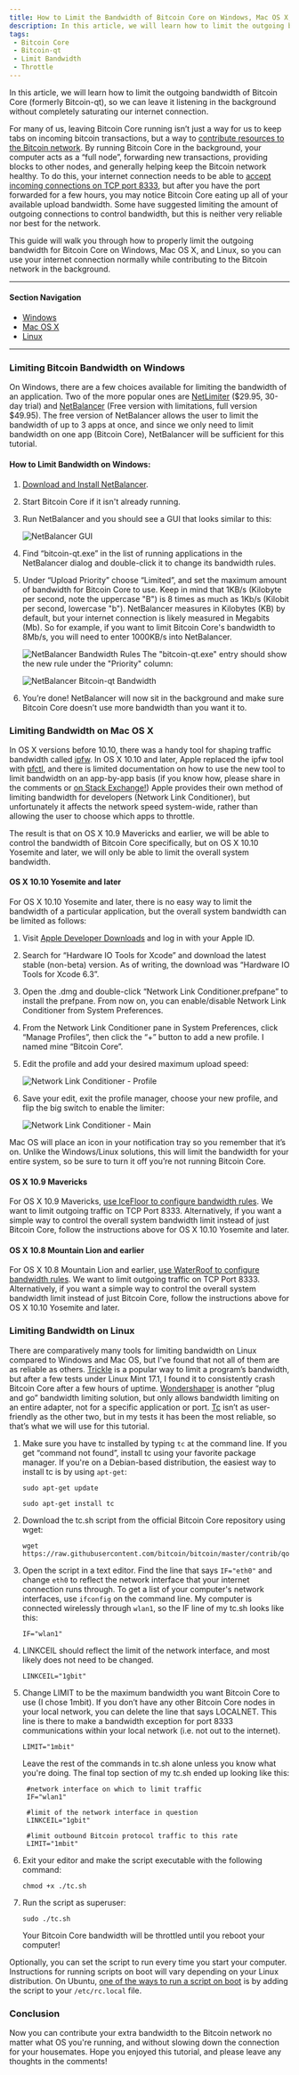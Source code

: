 ```yaml
---
title: How to Limit the Bandwidth of Bitcoin Core on Windows, Mac OS X, and Linux
description: In this article, we will learn how to limit the outgoing bandwidth of Bitcoin Core (formerly Bitcoin-qt), so we can leave it listening in the background without completely saturating our internet connection.
tags: 
 - Bitcoin Core
 - Bitcoin-qt
 - Limit Bandwidth
 - Throttle
---
```


In this article, we will learn how to limit the outgoing bandwidth of Bitcoin Core (formerly Bitcoin-qt), so we can leave it listening in the background without completely saturating our internet connection.

For many of us, leaving Bitcoin Core running isn’t just a way for us to keep tabs on incoming bitcoin transactions, but a way to [contribute resources to the Bitcoin network](https://bitcoin.org/en/full-node). By running Bitcoin Core in the background, your computer acts as a “full node”, forwarding new transactions, providing blocks to other nodes, and generally helping keep the Bitcoin network healthy. To do this, your internet connection needs to be able to [accept incoming connections on TCP port 8333](http://www.lurkmore.com/mining/port8333/), but after you have the port forwarded for a few hours, you may notice Bitcoin Core eating up all of your available upload bandwidth. Some have suggested limiting the amount of outgoing connections to control bandwidth, but this is neither very reliable nor best for the network.

This guide will walk you through how to properly limit the outgoing bandwidth for Bitcoin Core on Windows, Mac OS X, and Linux, so you can use your internet connection normally while contributing to the Bitcoin network in the background.

---

#### Section Navigation

- <a data-scroll href="#windows">Windows</a>
- <a data-scroll href="#macosx">Mac OS X</a>
- <a data-scroll href="#linux">Linux</a>

---

<a id="windows" name="windows"></a>

### Limiting Bitcoin Bandwidth on Windows

On Windows, there are a few choices available for limiting the bandwidth of an application. Two of the more popular ones are [NetLimiter](http://www.netlimiter.com/) ($29.95, 30-day trial) and [NetBalancer](https://netbalancer.com/) (Free version with limitations, full version $49.95). The free version of NetBalancer allows the user to limit the bandwidth of up to 3 apps at once, and since we only need to limit bandwidth on one app (Bitcoin Core), NetBalancer will be sufficient for this tutorial.

#### How to Limit Bandwidth on Windows:

1. [Download and Install NetBalancer](https://netbalancer.com/).

2. Start Bitcoin Core if it isn't already running.

3. Run NetBalancer and you should see a GUI that looks similar to this:

    ![NetBalancer GUI](../img/2015-7-16-how-to-limit-bandwidth-of-bitcoin-core-on-windows-mac-os-and-linux/netbalancer-1.png)

4. Find “bitcoin-qt.exe” in the list of running applications in the NetBalancer dialog and double-click it to change its bandwidth rules.

5. Under “Upload Priority” choose “Limited”, and set the maximum amount of bandwidth for Bitcoin Core to use. Keep in mind that 1KB/s (Kilobyte per second, note the uppercase "B") is 8 times as much as 1Kb/s (Kilobit per second, lowercase "b"). NetBalancer measures in Kilobytes (KB) by default, but your internet connection is likely measured in Megabits (Mb). So for example, if you want to limit Bitcoin Core's bandwidth to 8Mb/s, you will need to enter 1000KB/s into NetBalancer.

    ![NetBalancer Bandwidth Rules](../img/2015-7-16-how-to-limit-bandwidth-of-bitcoin-core-on-windows-mac-os-and-linux/netbalancer-2.png)
    The "bitcoin-qt.exe" entry should show the new rule under the "Priority" column:

    ![NetBalancer Bitcoin-qt Bandwidth](../img/2015-7-16-how-to-limit-bandwidth-of-bitcoin-core-on-windows-mac-os-and-linux/netbalancer-3.png)

6. You’re done! NetBalancer will now sit in the background and make sure Bitcoin Core doesn’t use more bandwidth than you want it to.

<a id="macosx" name="macosx"></a>

### Limiting Bandwidth on Mac OS X

In OS X versions before 10.10, there was a handy tool for shaping traffic bandwidth called [ipfw](https://www.freebsd.org/doc/handbook/firewalls-ipfw.html). In OS X 10.10 and later, Apple replaced the ipfw tool with [pfctl](https://www.freebsd.org/cgi/man.cgi?query=pfctl(8)&sektion=), and there is limited documentation on how to use the new tool to limit bandwidth on an app-by-app basis (if you know how, please share in the comments or [on Stack Exchange!](http://apple.stackexchange.com/q/196252/136618)) Apple provides their own method of limiting bandwidth for developers (Network Link Conditioner), but unfortunately it affects the network speed system-wide, rather than allowing the user to choose which apps to throttle.

The result is that on OS X 10.9 Mavericks and earlier, we will be able to control the bandwidth of Bitcoin Core specifically, but on OS X 10.10 Yosemite and later, we will only be able to limit the overall system bandwidth.

#### OS X 10.10 Yosemite and later

For OS X 10.10 Yosemite and later, there is no easy way to limit the bandwidth of a particular application, but the overall system bandwidth can be limited as follows:

1. Visit [Apple Developer Downloads](https://developer.apple.com/downloads/index.action?q=Hardware%20IO%20Tools) and log in with your Apple ID.

2. Search for “Hardware IO Tools for Xcode” and download the latest stable (non-beta) version. As of writing, the download was “Hardware IO Tools for Xcode 6.3”.

3. Open the .dmg and double-click “Network Link Conditioner.prefpane” to install the prefpane.
From now on, you can enable/disable Network Link Conditioner from System Preferences.

4. From the Network Link Conditioner pane in System Preferences, click “Manage Profiles”, then click the “+” button to add a new profile. I named mine “Bitcoin Core”.

5. Edit the profile and add your desired maximum upload speed:

    ![Network Link Conditioner  - Profile](../img/2015-7-16-how-to-limit-bandwidth-of-bitcoin-core-on-windows-mac-os-and-linux/nlc-1.png)

6. Save your edit, exit the profile manager, choose your new profile, and flip the big switch to enable the limiter:

    ![Network Link Conditioner - Main](../img/2015-7-16-how-to-limit-bandwidth-of-bitcoin-core-on-windows-mac-os-and-linux/nlc-2.png)

Mac OS will place an icon in your notification tray so you remember that it’s on. Unlike the Windows/Linux solutions, this will limit the bandwidth for your entire system, so be sure to turn it off you’re not running Bitcoin Core.

#### OS X 10.9 Mavericks

For OS X 10.9 Mavericks, [use IceFloor to configure bandwidth rules](http://www.techrepublic.com/article/configure-apples-built-in-network-firewall-with-icefloor/). We want to limit outgoing traffic on TCP Port 8333. Alternatively, if you want a simple way to control the overall system bandwidth limit instead of just Bitcoin Core, follow the instructions above for OS X 10.10 Yosemite and later.

#### OS X 10.8 Mountain Lion and earlier

For OS X 10.8 Mountain Lion and earlier, [use WaterRoof to configure bandwidth rules](http://naleid.com/blog/2008/10/06/how-the-other-half-lives-bandwidth-throttling-on-the-mac-using-waterroofipfw). We want to limit outgoing traffic on TCP Port 8333. Alternatively, if you want a simple way to control the overall system bandwidth limit instead of just Bitcoin Core, follow the instructions above for OS X 10.10 Yosemite and later.

<a id="linux" name="linux"></a>

### Limiting Bandwidth on Linux

There are comparatively many tools for limiting bandwidth on Linux compared to Windows and Mac OS, but I've found that not all of them are as reliable as others. [Trickle](http://linux.die.net/man/1/trickle) is a popular way to limit a program’s bandwidth, but after a few tests under Linux Mint 17.1, I found it to consistently crash Bitcoin Core after a few hours of uptime. [Wondershaper](https://github.com/magnific0/wondershaper) is another “plug and go” bandwidth limiting solution, but only allows bandwidth limiting on an entire adapter, not for a specific application or port. [Tc](http://linux.die.net/man/8/tc) isn’t as user-friendly as the other two, but in my tests it has been the most reliable, so that’s what we will use for this tutorial.

1. Make sure you have tc installed by typing `tc` at the command line. If you get “command not found”, install tc using your favorite package manager. If you're on a Debian-based distribution, the easiest way to install tc is by using `apt-get`:

       sudo apt-get update

       sudo apt-get install tc

2. Download the tc.sh script from the official Bitcoin Core repository using wget:

       wget https://raw.githubusercontent.com/bitcoin/bitcoin/master/contrib/qos/tc.sh

3. Open the script in a text editor. Find the line that says `IF="eth0"` and change `eth0` to reflect the network interface that your internet connection runs through. To get a list of your computer's network interfaces, use `ifconfig` on the command line. My computer is connected wirelessly through `wlan1`, so the IF line of my tc.sh looks like this:

       IF="wlan1"

4. LINKCEIL should reflect the limit of the network interface, and most likely does not need to be changed.

       LINKCEIL="1gbit"

5. Change LIMIT to be the maximum bandwidth you want Bitcoin Core to use (I chose 1mbit). If you don’t have any other Bitcoin Core nodes in your local network, you can delete the line that says LOCALNET. This line is there to make a bandwidth exception for port 8333 communications within your local network (i.e. not out to the internet).

       LIMIT="1mbit"

    Leave the rest of the commands in tc.sh alone unless you know what you're doing. The final top section of my tc.sh ended up looking like this:

        #network interface on which to limit traffic
        IF="wlan1"

        #limit of the network interface in question
        LINKCEIL="1gbit"

        #limit outbound Bitcoin protocol traffic to this rate
        LIMIT="1mbit"

6. Exit your editor and make the script executable with the following command:

       chmod +x ./tc.sh

7. Run the script as superuser:

       sudo ./tc.sh

   Your Bitcoin Core bandwidth will be throttled until you reboot your computer!

Optionally, you can set the script to run every time you start your computer. Instructions for running scripts on boot will vary depending on your Linux distribution. On Ubuntu, [one of the ways to run a script on boot](http://askubuntu.com/a/1199/379181) is by adding the script to your `/etc/rc.local` file.

### Conclusion

Now you can contribute your extra bandwidth to the Bitcoin network no matter what OS you're running, and without slowing down the connection for your housemates. Hope you enjoyed this tutorial, and please leave any thoughts in the comments!
